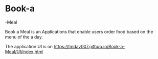 # Book-a
-Meal

Book a Meal is an Applications that enable users order food based on the menu of the a day.

The application UI is on https://tmdav007.github.io/Book-a-Meal/UI/index.html
